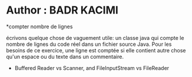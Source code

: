 

# Author : BADR KACIMI

*compter nombre de lignes

écrivons quelque chose de vaguement utile: un classe java qui compte le nombre de lignes du code réel dans un fichier source Java. Pour les besoins de ce exercice, une ligne est comptée si elle contient autre chose qu'un espace ou du texte dans un commentaire.

* Buffered Reader vs Scanner, and FileInputStream vs FileReader
